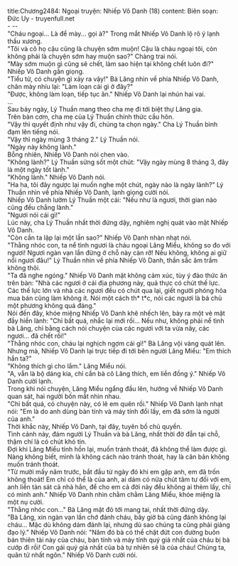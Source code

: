 title:Chương2484: Ngoại truyện: Nhiếp Vô Danh (18)
content:
Biên soạn: Đức Uy - truyenfull.net<br>- --<br>"Cháu ngoại... Là để mày... gọi à?" Trong mắt Nhiếp Vô Danh lộ rõ ý lạnh thấu xương.<br>"Tôi và cô họ cậu cũng là chuyện sớm muộn! Cậu là cháu ngoại tôi, còn không phải là chuyện sớm hay muộn sao?" Chàng trai nói.<br>"Mày sớm muộn gì cũng sẽ chết, làm sao hiện tại không chết luôn đi?" Nhiếp Vô Danh gằn giọng.<br>"Tiểu tử, có chuyện gì xảy ra vậy!" Bà Lăng nhìn về phía Nhiếp Vô Danh, chân mày nhíu lại: "Làm loạn cái gì ở đây?"<br>"Được, không làm loạn, tiếp tục ăn." Nhiếp Vô Danh lại nhún hai vai.<br>...<br>Sau bảy ngày, Lý Thuần mang theo cha mẹ đi tới biệt thự Lăng gia.<br>Trên bàn cơm, cha mẹ của Lý Thuần chính thức cầu hôn.<br>"Vậy thì quyết định như vậy đi, chúng ta chọn ngày." Cha Lý Thuần bình đạm lên tiếng nói.<br>"Vậy thì ngày mùng 3 tháng 2." Lý Thuần nói.<br>"Ngày này không lành."<br>Bỗng nhiên, Nhiếp Vô Danh nói chen vào.<br>"Không lành?" Lý Thuần sửng sốt một chút: "Vậy ngày mùng 8 tháng 3, đây là một ngày tốt lành."<br>"Không lành." Nhiếp Vô Danh nói.<br>"Ha ha, tôi đây ngược lại muốn nghe một chút, ngày nào là ngày lành?" Lý Thuần nhìn về phía Nhiếp Vô Danh, lạnh giọng cười nói.<br>Nhiếp Vô Danh lườm Lý Thuần một cái: "Nếu như là ngươi, thời gian nào cũng đều chẳng lành."<br>"Ngươi nói cái gì!"<br>Lúc này, cha Lý Thuần nhất thời đứng dậy, nghiêm nghị quát vào mặt Nhiếp Vô Danh.<br>"Còn cần ta lặp lại một lần sao?" Nhiếp Vô Danh nhàn nhạt nói.<br>"Thằng nhóc con, ta nể tình ngươi là cháu ngoại Lăng Miểu, không so đo với ngươi! Ngươi ngàn vạn lần đừng ở chỗ này càn rỡ! Nếu không, không ai giữ nổi ngươi đâu!" Lý Thuần nhìn về phía Nhiếp Vô Danh, thần sắc âm trầm không thôi.<br>"Ta đã nghe ngóng." Nhiếp Vô Danh mặt không cảm xúc, tùy ý đảo thức ăn trên bàn: "Nhà các ngươi ở cái địa phương này, quả thực có chút thế lực. Các thế lực lớn và nhà các ngươi đều có chút qua lại, giết người phóng hỏa mua bán cũng làm không ít. Nói một cách th* t*c, nói các ngươi là bá chủ một phương không quá đáng."<br>Nói đến đây, khóe miệng Nhiếp Vô Danh khẽ nhếch lên, bày ra một vẻ mặt đầy hiền lành: "Chỉ bất quá, nhắc lại mới rồi... Nếu như, không phải nể tình bà Lăng, chỉ bằng cách nói chuyện của các ngươi với ta vừa nãy, các ngươi... đã chết rồi!"<br>"Thằng nhóc con, cháu lại nghịch ngợm cái gì!" Bà Lăng vội vàng quát lên.<br>Nhưng mà, Nhiếp Vô Danh lại trực tiếp đi tới bên người Lăng Miểu: "Em thích hắn ta?"<br>"Không thích gì cho lắm." Lăng Miểu nói.<br>"A, vẫn là bộ dáng kia, chỉ cần bà cô Lăng thích, em liền đồng ý." Nhiếp Vô Danh cười lạnh.<br>Trong khi nói chuyện, Lăng Miểu ngẩng đầu lên, hướng về Nhiếp Vô Danh quan sát, hai người bốn mắt nhìn nhau.<br>"Chỉ bất quá, có chuyện này, có lẽ em quên rồi." Nhiếp Vô Danh lạnh nhạt nói: "Em là do anh dùng bàn tính và máy tính đổi lấy, em đã sớm là người của anh."<br>Thời khắc này, Nhiếp Vô Danh, tại đây, tuyên bố chủ quyền.<br>Tình cảnh này, đám người Lý Thuần và bà Lăng, nhất thời đờ đẫn tại chỗ, thậm chí là có chút khó tin.<br>Đợi khi Lăng Miểu tỉnh hồn lại, muốn tránh thoát, đã không thể làm được gì. Nàng không biết, mình là không cách nào tránh thoát, hay là căn bản không muốn tránh thoát.<br>"Từ mười mấy năm trước, bắt đầu từ ngày đó khi em gặp anh, em đã trốn không thoát! Em chỉ có thể là của anh, ai dám có nửa chút tâm tư đối với em, anh liền tàn sát cả nhà hắn, để cho em cả đời này đều không ai thèm lấy, chỉ có mình anh." Nhiếp Vô Danh nhìn chằm chằm Lăng Miểu, khóe miệng là một nụ cười.<br>"Thằng nhóc con..." Bà Lăng mặt đỏ tới mang tai, nhất thời đứng dậy.<br>"Bà Lăng, xin ngàn vạn lần chớ đánh cháu, bây giờ bà cũng đánh không lại cháu... Mặc dù không dám đánh lại, nhưng dù sao chúng ta cũng phải giảng đạo lý." Nhiếp Vô Danh nói: "Năm đó bà có thể chặt đứt con đường buôn bán thiên tài này của cháu, bàn tính và máy tính quý giá nhất của cháu bị bà cướp đi rồi! Con gái quý giá nhất của bà tự nhiên sẽ là của cháu! Chúng ta, quân tử nhất ngôn." Nhiếp Vô Danh cười nói.